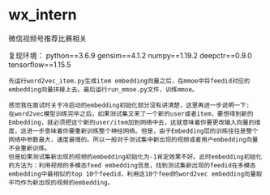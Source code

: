 # wx_intern
微信视频号推荐比赛相关

复现环境：
python==3.6.9
gensim==4.1.2
numpy==1.19.2
deepctr==0.9.0
tensorflow==1.15.5

    先运行word2vec_item.py生成item embedding向量之后，在mmoe中将feedid对应的embedding向量拼接上去。最后运行run_mmoe.py文件，训练mmoe。
    
    感觉我在面试时关于冷启动的embedding初始化部分没有讲清楚，这里再进一步说明一下:
    在word2vec模型训练完毕之后，如果测试集又来了一个新的user或者item，要想得到新的Embedding，就必须把这个新的user/item加到网络中去，这就意味着你要更改输入向量的维度，这进一步意味着你要重新训练整个神经网络。但是，由于Embedding层的训练往往是整个网络中参数最大，速度最慢的。所以一般对于测试集中新出现的视频或者用户embedding向量不会重新训练。
    但是如果测试集新出现的视频的embedding初始化为-1肯定效果不好。此时embedding初始化的方法为：利用视频的多模态feed embedding信息，找到测试集新出现的feedid在多模态embedding中最相似的top 10个feedid，利用这10个feed的word2vec embedding向量取平均作为新出现的视频的embedding。
